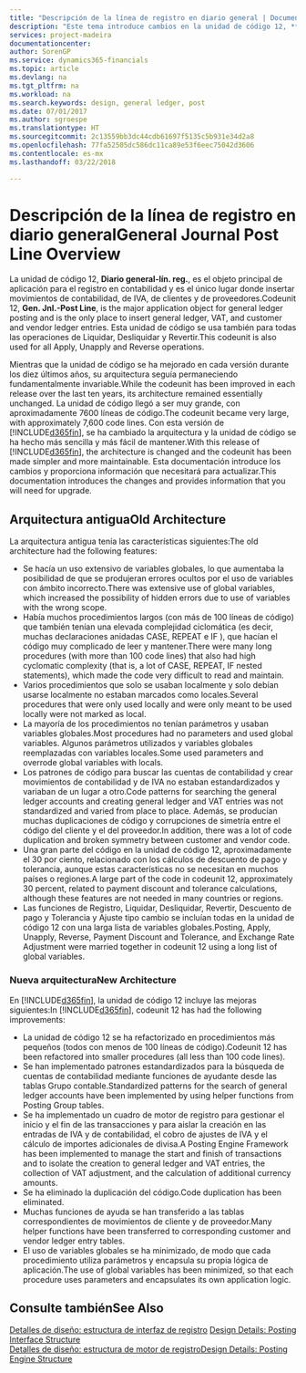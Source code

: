 ```yaml
---
title: "Descripción de la línea de registro en diario general | Documentos de Microsoft"
description: "Este tema introduce cambios en la unidad de código 12, **Diario general-línea de registro**, que es el objeto principal de aplicación para el registro en contabilidad y es el único lugar donde insertar movimientos de contabilidad, de IVA, de clientes y de proveedores."
services: project-madeira
documentationcenter: 
author: SorenGP
ms.service: dynamics365-financials
ms.topic: article
ms.devlang: na
ms.tgt_pltfrm: na
ms.workload: na
ms.search.keywords: design, general ledger, post
ms.date: 07/01/2017
ms.author: sgroespe
ms.translationtype: HT
ms.sourcegitcommit: 2c13559bb3dc44cdb61697f5135c5b931e34d2a8
ms.openlocfilehash: 77fa52505dc586dc11ca89e53f6eec75042d3606
ms.contentlocale: es-mx
ms.lasthandoff: 03/22/2018

---
```

# <a name="general-journal-post-line-overview"></a><span data-ttu-id="4d1a6-103">Descripción de la línea de registro en diario general</span><span class="sxs-lookup"><span data-stu-id="4d1a6-103">General Journal Post Line Overview</span></span>
<span data-ttu-id="4d1a6-104">La unidad de código 12, **Diario general-lín. reg.**, es el objeto principal de aplicación para el registro en contabilidad y es el único lugar donde insertar movimientos de contabilidad, de IVA, de clientes y de proveedores.</span><span class="sxs-lookup"><span data-stu-id="4d1a6-104">Codeunit 12, **Gen. Jnl.-Post Line**, is the major application object for general ledger posting and is the only place to insert general ledger, VAT, and customer and vendor ledger entries.</span></span> <span data-ttu-id="4d1a6-105">Esta unidad de código se usa también para todas las operaciones de Liquidar, Desliquidar y Revertir.</span><span class="sxs-lookup"><span data-stu-id="4d1a6-105">This codeunit is also used for all Apply, Unapply and Reverse operations.</span></span>  
  
<span data-ttu-id="4d1a6-106">Mientras que la unidad de código se ha mejorado en cada versión durante los diez últimos años, su arquitectura seguía permaneciendo fundamentalmente invariable.</span><span class="sxs-lookup"><span data-stu-id="4d1a6-106">While the codeunit has been improved in each release over the last ten years, its architecture remained essentially unchanged.</span></span> <span data-ttu-id="4d1a6-107">La unidad de código llegó a ser muy grande, con aproximadamente 7600 líneas de código.</span><span class="sxs-lookup"><span data-stu-id="4d1a6-107">The codeunit became very large, with approximately 7,600 code lines.</span></span> <span data-ttu-id="4d1a6-108">Con esta versión de [!INCLUDE[d365fin](includes/d365fin_md.md)], se ha cambiado la arquitectura y la unidad de código se ha hecho más sencilla y más fácil de mantener.</span><span class="sxs-lookup"><span data-stu-id="4d1a6-108">With this release of [!INCLUDE[d365fin](includes/d365fin_md.md)], the architecture is changed and the codeunit has been made simpler and more maintainable.</span></span> <span data-ttu-id="4d1a6-109">Esta documentación introduce los cambios y proporciona información que necesitará para actualizar.</span><span class="sxs-lookup"><span data-stu-id="4d1a6-109">This documentation introduces the changes and provides information that you will need for upgrade.</span></span>  
  
## <a name="old-architecture"></a><span data-ttu-id="4d1a6-110">Arquitectura antigua</span><span class="sxs-lookup"><span data-stu-id="4d1a6-110">Old Architecture</span></span>  
<span data-ttu-id="4d1a6-111">La arquitectura antigua tenía las características siguientes:</span><span class="sxs-lookup"><span data-stu-id="4d1a6-111">The old architecture had the following features:</span></span>  
  
* <span data-ttu-id="4d1a6-112">Se hacía un uso extensivo de variables globales, lo que aumentaba la posibilidad de que se produjeran errores ocultos por el uso de variables con ámbito incorrecto.</span><span class="sxs-lookup"><span data-stu-id="4d1a6-112">There was extensive use of global variables, which increased the possibility of hidden errors due to use of variables with the wrong scope.</span></span>  
* <span data-ttu-id="4d1a6-113">Había muchos procedimientos largos (con más de 100 líneas de código) que también tenían una elevada complejidad ciclomática (es decir, muchas declaraciones anidadas CASE, REPEAT e IF ), que hacían el código muy complicado de leer y mantener.</span><span class="sxs-lookup"><span data-stu-id="4d1a6-113">There were many long procedures (with more than 100 code lines) that also had high cyclomatic complexity (that is, a lot of CASE, REPEAT, IF nested statements), which made the code very difficult to read and maintain.</span></span>  
* <span data-ttu-id="4d1a6-114">Varios procedimientos que solo se usaban localmente y solo debían usarse localmente no estaban marcados como locales.</span><span class="sxs-lookup"><span data-stu-id="4d1a6-114">Several procedures that were only used locally and were only meant to be used locally were not marked as local.</span></span>  
* <span data-ttu-id="4d1a6-115">La mayoría de los procedimientos no tenían parámetros y usaban variables globales.</span><span class="sxs-lookup"><span data-stu-id="4d1a6-115">Most procedures had no parameters and used global variables.</span></span> <span data-ttu-id="4d1a6-116">Algunos parámetros utilizados y variables globales reemplazadas con variables locales.</span><span class="sxs-lookup"><span data-stu-id="4d1a6-116">Some used parameters and overrode global variables with locals.</span></span>  
* <span data-ttu-id="4d1a6-117">Los patrones de código para buscar las cuentas de contabilidad y crear movimientos de contabilidad y de IVA no estaban estandardizados y variaban de un lugar a otro.</span><span class="sxs-lookup"><span data-stu-id="4d1a6-117">Code patterns for searching the general ledger accounts and creating general ledger and VAT entries was not standardized and varied from place to place.</span></span> <span data-ttu-id="4d1a6-118">Además, se producían muchas duplicaciones de código y corrupciones de simetría entre el código del cliente y el del proveedor.</span><span class="sxs-lookup"><span data-stu-id="4d1a6-118">In addition, there was a lot of code duplication and broken symmetry between customer and vendor code.</span></span>  
* <span data-ttu-id="4d1a6-119">Una gran parte del código en la unidad de código 12, aproximadamente el 30 por ciento, relacionado con los cálculos de descuento de pago y tolerancia, aunque estas características no se necesitan en muchos países o regiones.</span><span class="sxs-lookup"><span data-stu-id="4d1a6-119">A large part of the code in codeunit 12, approximately 30 percent, related to payment discount and tolerance calculations, although these features are not needed in many countries or regions.</span></span>  
* <span data-ttu-id="4d1a6-120">Las funciones de Registro, Liquidar, Desliquidar, Revertir, Descuento de pago y Tolerancia y Ajuste tipo cambio se incluían todas en la unidad de código 12 con una larga lista de variables globales.</span><span class="sxs-lookup"><span data-stu-id="4d1a6-120">Posting, Apply, Unapply, Reverse, Payment Discount and Tolerance, and Exchange Rate Adjustment were married together in codeunit 12 using a long list of global variables.</span></span>  
  
### <a name="new-architecture"></a><span data-ttu-id="4d1a6-121">Nueva arquitectura</span><span class="sxs-lookup"><span data-stu-id="4d1a6-121">New Architecture</span></span>  
<span data-ttu-id="4d1a6-122">En [!INCLUDE[d365fin](includes/d365fin_md.md)], la unidad de código 12 incluye las mejoras siguientes:</span><span class="sxs-lookup"><span data-stu-id="4d1a6-122">In [!INCLUDE[d365fin](includes/d365fin_md.md)], codeunit 12 has had the following improvements:</span></span>  
  
* <span data-ttu-id="4d1a6-123">La unidad de código 12 se ha refactorizado en procedimientos más pequeños (todos con menos de 100 líneas de código).</span><span class="sxs-lookup"><span data-stu-id="4d1a6-123">Codeunit 12 has been refactored into smaller procedures (all less than 100 code lines).</span></span>  
* <span data-ttu-id="4d1a6-124">Se han implementado patrones estandardizados para la búsqueda de cuentas de contabilidad mediante funciones de ayudante desde las tablas Grupo contable.</span><span class="sxs-lookup"><span data-stu-id="4d1a6-124">Standardized patterns for the search of general ledger accounts have been implemented by using helper functions from Posting Group tables.</span></span>  
* <span data-ttu-id="4d1a6-125">Se ha implementado un cuadro de motor de registro para gestionar el inicio y el fin de las transacciones y para aislar la creación en las entradas de IVA y de contabilidad, el cobro de ajustes de IVA y el cálculo de importes adicionales de divisa.</span><span class="sxs-lookup"><span data-stu-id="4d1a6-125">A Posting Engine Framework has been implemented to manage the start and finish of transactions and to isolate the creation to general ledger and VAT entries, the collection of VAT adjustment, and the calculation of additional currency amounts.</span></span>  
* <span data-ttu-id="4d1a6-126">Se ha eliminado la duplicación del código.</span><span class="sxs-lookup"><span data-stu-id="4d1a6-126">Code duplication has been eliminated.</span></span>  
* <span data-ttu-id="4d1a6-127">Muchas funciones de ayuda se han transferido a las tablas correspondientes de movimientos de cliente y de proveedor.</span><span class="sxs-lookup"><span data-stu-id="4d1a6-127">Many helper functions have been transferred to corresponding customer and vendor ledger entry tables.</span></span>  
* <span data-ttu-id="4d1a6-128">El uso de variables globales se ha minimizado, de modo que cada procedimiento utiliza parámetros y encapsula su propia lógica de aplicación.</span><span class="sxs-lookup"><span data-stu-id="4d1a6-128">The use of global variables has been minimized, so that each procedure uses parameters and encapsulates its own application logic.</span></span>  
  
## <a name="see-also"></a><span data-ttu-id="4d1a6-129">Consulte también</span><span class="sxs-lookup"><span data-stu-id="4d1a6-129">See Also</span></span>  
<span data-ttu-id="4d1a6-130">[Detalles de diseño: estructura de interfaz de registro](design-details-posting-interface-structure.md) </span><span class="sxs-lookup"><span data-stu-id="4d1a6-130">[Design Details: Posting Interface Structure](design-details-posting-interface-structure.md) </span></span>  
[<span data-ttu-id="4d1a6-131">Detalles de diseño: estructura de motor de registro</span><span class="sxs-lookup"><span data-stu-id="4d1a6-131">Design Details: Posting Engine Structure</span></span>](design-details-posting-engine-structure.md)

